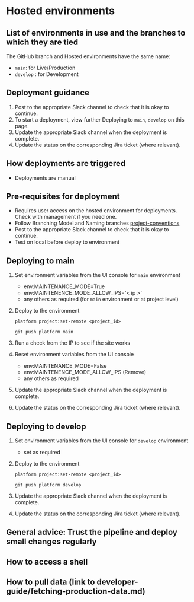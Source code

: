 # Hosted environments

## List of environments in use and the branches to which they are tied

The GitHub branch and Hosted environments have the same name:

- `main`: for Live/Production
- `develop` : for Development

## Deployment guidance

1. Post to the appropriate Slack channel to check that it is okay to continue.
2. To start a deployment, view further Deploying to `main`, `develop` on this page.
3. Update the appropriate Slack channel when the deployment is complete.
4. Update the status on the corresponding Jira ticket (where relevant).

## How deployments are triggered

- Deployments are manual

## Pre-requisites for deployment

- Requires user access on the hosted environment for deployments. Check with management if you need one.
- Follow Branching Model and Naming branches [project-conventions](https://nationalarchives.github.io/ds-wagtail/developer-guide/project-conventions/)
- Post to the appropriate Slack channel to check that it is okay to continue.
- Test on local before deploy to environment

## Deploying to main

1. Set environment variables from the UI console for `main` environment

    - env:MAINTENANCE_MODE=True
    - env:MAINTENENCE_MODE_ALLOW_IPS='< ip >'
    - any others as required (for `main` environment or at project level)

2. Deploy to the environment

    ```console
    platform project:set-remote <project_id>
    ```

    ```console
    git push platform main
    ```

3. Run a check from the IP to see if the site works

4. Reset environment variables from the UI console

    - env:MAINTENANCE_MODE=False
    - env:MAINTENENCE_MODE_ALLOW_IPS (Remove)
    - any others as required

5. Update the appropriate Slack channel when the deployment is complete.

6. Update the status on the corresponding Jira ticket (where relevant).

## Deploying to develop

1. Set environment variables from the UI console for `develop` environment

    - set as required

2. Deploy to the environment

    ```console
    platform project:set-remote <project_id>
    ```

    ```console
    git push platform develop
    ```

3. Update the appropriate Slack channel when the deployment is complete.

4. Update the status on the corresponding Jira ticket (where relevant).

## General advice: Trust the pipeline and deploy small changes regularly

## How to access a shell

## How to pull data (link to developer-guide/fetching-production-data.md)
